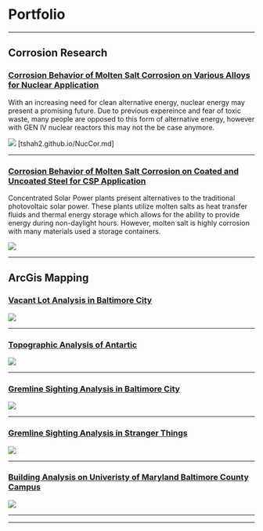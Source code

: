 # Portfolio

---
## Corrosion Research

### [Corrosion Behavior of Molten Salt Corrosion on Various Alloys for Nuclear Application](tshah2.github.io/NucCor.md)

With an increasing need for clean alternative energy, nuclear energy may present a promising future. Due to previous expereince and fear of toxic waste, many people are opposed to this form of alternative energy, however with GEN IV nuclear reactors this may not the be case anymore. 

<img src="/images/486_24.PNG"/> [tshah2.github.io/NucCor.md]

---
### [Corrosion Behavior of Molten Salt Corrosion on Coated and Uncoated Steel for CSP Application](tshah2.github.io/CSPCor.md)

Concentrated Solar Power plants present alternatives to the traditional photovoltaic solar power. These plants utilize molten salts as heat transfer fluids and thermal energy storage which allows for the ability to provide energy during non-daylight hours. However, molten salt is highly corrosion with many materials used a storage containers. 

<img src="/images/486_23.PNG"/>

---
## ArcGis Mapping

### [Vacant Lot Analysis in Baltimore City](tshah2.github.io/Vacancy.md)

<img src="/images/486_17.PNG"/>

---
### [Topographic Analysis of Antartic](tshah2.github.io/TopographyArtic.md)
<img src="/images/486_18.PNG">

---
### [Gremline Sighting Analysis in Baltimore City](tshah2.github.io/BaltGremlin.md)
<img src="/images/486_19.PNG"/>

---
### [Gremline Sighting Analysis in Stranger Things](tshah2.github.io/StrangerGrem.md)
<img src="/images/486_20.PNG"/>

---
### [Building Analysis on Univeristy of Maryland Baltimore County Campus](tshah2.github.io/UMBCBuild.md)
<img src="/images/486_21.PNG"/>

---




---


